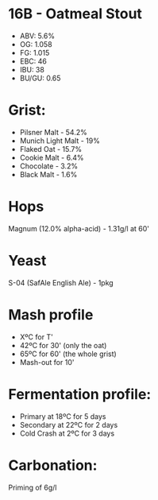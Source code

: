 # 16B - Oatmeal Stout

- ABV:    5.6%
- OG:     1.058
- FG:     1.015
- EBC:    46
- IBU:    38
- BU/GU:  0.65

# Grist:

- Pilsner Malt - 54.2%
- Munich Light Malt - 19%
- Flaked Oat - 15.7%
- Cookie Malt - 6.4%
- Chocolate - 3.2%
- Black Malt - 1.6%

# Hops

Magnum (12.0% alpha-acid) - 1.31g/l at 60'

# Yeast

S-04 (SafAle English Ale) - 1pkg

# Mash profile

- XºC for T'
- 42ºC for 30' (only the oat)
- 65ºC for 60' (the whole grist)
- Mash-out for 10'

# Fermentation profile:

- Primary at 18ºC for 5 days
- Secondary at 22ºC for 2 days
- Cold Crash at 2ºC for 3 days

# Carbonation:

Priming of 6g/l
